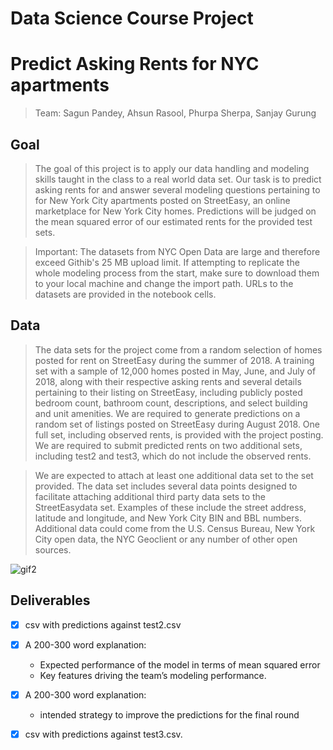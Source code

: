 # Data Science Course Project
# Predict Asking Rents for NYC apartments
> Team: Sagun Pandey, Ahsun Rasool, Phurpa Sherpa, Sanjay Gurung

## Goal
> The goal of this project is to apply our data handling and modeling skills taught in the class to a real
world data set. Our task is to predict asking rents for and answer several modeling questions pertaining to 
for New York City apartments posted on StreetEasy, an online marketplace for New York City homes. Predictions
will be judged on the mean squared error of our estimated rents for the provided test sets.

> Important:  The datasets from NYC Open Data are large and therefore exceed Githib's 25 MB upload limit. 
>              If attempting to replicate the whole modeling process from the start, make sure to download
>              them to your local machine and change the import path. URLs to the datasets are provided 
>              in the notebook cells.

## Data
> The data sets for the project come from a random selection of homes posted for rent on StreetEasy during
> the summer of 2018. A training set with a sample of 12,000 homes posted in May, June, and July of 2018,
> along with their respective asking rents and several details pertaining to their listing on StreetEasy, 
> including publicly posted bedroom count, bathroom count, descriptions, and select building and unit amenities.
> We are required to generate predictions on a random set of listings posted on StreetEasy during
> August 2018. One full set, including observed rents, is provided with the project posting. We are
> required to submit predicted rents on two additional sets, including test2 and test3, which do not include
> the observed rents.

> We are expected to attach at least one additional data set to the set provided. The data set includes several
> data points designed to facilitate attaching additional third party data sets to the StreetEasydata set. Examples
> of these include the street address, latitude and longitude, and New York City BIN and BBL numbers. Additional
> data could come from the U.S. Census Bureau, New York City open data, the NYC Geoclient or any number of other
> open sources.

<img src='https://media.giphy.com/media/wf71hhNOVYGK4/giphy.gif' title='gif2' alt='gif2' />

## Deliverables
- [X] csv with predictions against test2.csv

- [X] A 200-300 word explanation:
    - Expected performance of the model in terms of mean squared error
    - Key features driving the team’s modeling performance.

- [X] A 200-300 word explanation:
    - intended strategy to improve the predictions for the final round
    
- [X] csv with predictions against test3.csv. 
